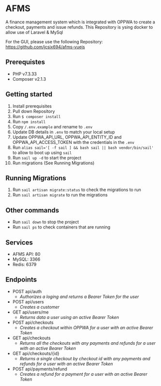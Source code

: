 # AFMS

A finance management system which is integrated with OPPWA to create a checkout, payments and issue refunds. This Repository is ysing docker to allow use of Laravel & MySql

For the GUI, please use the following Repository: https://github.com/jcsix694/afms-vuejs

## Prerequistes  
- PHP v7.3.33 
- Composer v2.1.3

## Getting started 
1. Install prerequisites  
2. Pull down Repository
3. Run `$ composer install`  
4. Run `npm install`
5. Copy `/.env.example` and rename to `.env`  
6. Update DB details in `.env` to match your local setup 
7. Update OPPWA_API_URL, OPPWA_API_ENTITY_ID and OPPWA_API_ACCESS_TOKEN with the credentials in the `.env`
8. Run `alias sail='[ -f sail ] && bash sail || bash vendor/bin/sail'` to allow to boot up using `sail`
9. Run `sail up -d` to start the project
10. Run migrations (See Running Migrations)

## Running Migrations
1. Run `sail artisan migrate:status` to check the migrations to run
2. Run `sail artisan migrate` to run the migrations

## Other commands 
- Run `sail down` to stop the project
- Run `sail ps` to check containers that are running

## Services
- AFMS API: 80
- MySQL: 3366
- Redis: 6379

## Endpoints
- POST api/auth
    - <em>Authorizes a loging and returns a Bearer Token for the user</em>
- POST api/users
    - <em>Creates a customer</em>
- GET api/users/me
    - <em>Returns data a user using an active Bearer Token</em>
- POST api/checkouts
    - <em>Creates a checkout within OPPWA for a user with an active Bearer Token</em>
- GET api/checkouts 
    - <em>Returns all the checkouts with any payments and refunds for a user with an active Bearer Token</em>
- GET api/checkouts/{id} 
    - <em>Returns a single checkout by checkout id with any payments and refunds for a user with an active Bearer Token</em>
- POST api/payments/refund
    - <em>Creates a refund for a payment for a user with an active Bearer Token</em>
